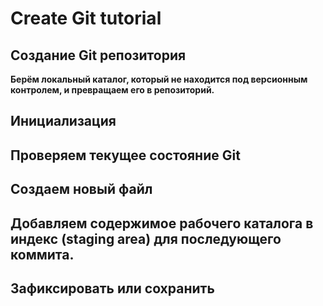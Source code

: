 # Create Git tutorial

## Создание Git репозитория

**Берём локальный каталог, который не
находится под версионным контролем, 
и превращаем его в репозиторий.** 

## Инициализация

## Проверяем текущее состояние Git

## Создаем новый файл

## Добавляем содержимое рабочего каталога в индекс (staging area) для последующего коммита.

## Зафиксировать или сохранить
